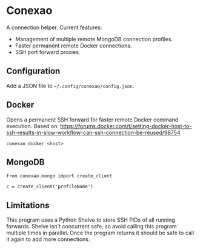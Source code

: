 # Conexao

A connection helper. Current features:

- Management of multiple remote MongoDB connection profiles.
- Faster permanent remote Docker connections.
- SSH port forward proxies.

## Configuration

Add a JSON file to `~/.config/conexao/config.json`.


## Docker

Opens a permanent SSH forward for faster remote Docker command execution.
Based on:
https://forums.docker.com/t/setting-docker-host-to-ssh-results-in-slow-workflow-can-ssh-connection-be-reused/98754

    conexao docker <host>


## MongoDB

```
from conexao.mongo import create_client

c = create_client('profileName')
```


## Limitations

This program uses a Python Shelve to store SSH PIDs of all running forwards. Shelve isn't concurrent safe, so avoid calling this program multiple times in parallel. Once the program returns it should be safe to call it again to add more connections.